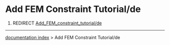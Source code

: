 # Add FEM Constraint Tutorial/de
1.  REDIRECT [Add\_FEM\_constraint\_tutorial/de](Add_FEM_constraint_tutorial/de.md)

---
[documentation index](../README.md) > Add FEM Constraint Tutorial/de
